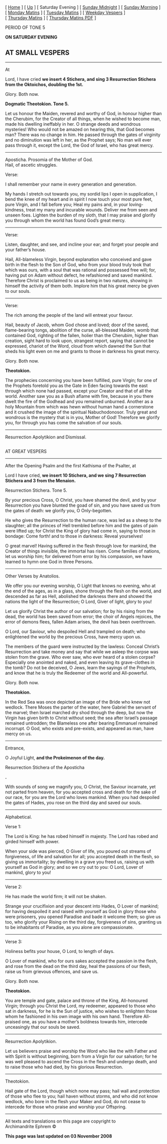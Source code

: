 \[ [Home](index.md) \] \[ [Up](tone5.md) \] \[ Saturday Evening \]
\[ [Sunday Midnight](sun5nc.md) \] \[ [Sunday Morning](sun5mc.md) \]
\[ [Monday Matins](monday_matins4.md) \]
\[ [Tuesday Matins](tuesday_matins4.md) \]
\[ [Weekday Vespers](weekday_vespers4.md) \]
\[ [Thursday Matins](thursday_matins5.md) \]
\[ [Thursday Matins PDF](Thursday%20Matins%20PDF.md) \]

PERIOD OF TONE 5

**ON SATURDAY EVENING**

## AT SMALL VESPERS

****

At

Lord, I have cried **we insert 4 Stichera, and sing 3 Resurrection
Stichera from the Oktoichos, doubling the 1st.**

Glory. Both now.

**Dogmatic Theotokion. Tone 5.**

Let us honour the Maiden, revered and worthy of God, in honour higher
than the Cherubim, for the Creator of all things, when he wished to
become man, made his dwelling ineffably in her. O strange deeds and
wondrous mysteries\! Who would not be amazed on hearing this, that God
becomes man? There was no change in him. He passed through the gates of
virginity and no diminution was left in her, as the Prophet says; No man
will ever pass through it, except the Lord, the God of Israel, who has
great mercy.

****

Aposticha. Prosomia of the Mother of God.  
Hail, of ascetic struggles.

Verse:

I shall remember your name in every generation and generation.

My hands I stretch out towards you, my sordid lips I open in
supplication, I bend the knee of my heart and in spirit I now touch your
most pure feet, pure Virgin, and I fall before you; Heal my pains and,
in your loving-kindness, treat my many and incurable wounds. Deliver me
from seen and unseen foes. Lighten the burden of my sloth, that I may
praise and glorify you through whom the world has found God’s great
mercy.

****

Verse:

Listen, daughter, and see, and incline your ear; and forget your people
and your father’s house.

Hail, All-blameless Virgin, beyond explanation who conceived and gave
birth in the flesh to the Son of God, who from your blood truly took
that which was ours, with a soul that was rational and possessed free
will; for, having put on Adam without defect, he refashioned and saved
mankind. Therefore Christ is proclaimed to us as being in two natures,
showing in himself the activity of them both. Implore him that his great
mercy be given to our souls.

****

Verse:

The rich among the people of the land will entreat your favour.

Hail, beauty of Jacob, whom God chose and loved; door of the saved,
flame-bearing tongs, abolition of the curse, all-blessed Maiden, womb
that contained God, righting of the fallen, holier than the Cherubim,
higher than creation, sight hard to look upon, strangest report, saying
that cannot be expressed, chariot of the Word, cloud from which dawned
the Sun that sheds his light even on me and grants to those in darkness
his great mercy.

Glory. Both now.

**Theotokion.**

The prophecies concerning you have been fulfilled, pure Virgin; for one
of the Prophets foretold you as the Gate in Eden facing towards the east
through which none had passed, except your Creator and that of all the
world. Another saw you as a Bush aflame with fire, because in you there
dwelt the fire of the Godhead and you remained unburned. Another as a
holy Mountain from which was hewn without human hand a cornerstone and
it crushed the image of the spiritual Nabuchodonosor. Truly great and
wondrous is the mystery that is in you, Mother of God\! Therefore we
glorify you, for through you has come the salvation of our souls.

****

Resurrection Apolytikion and Dismissal.

## 

AT GREAT VESPERS

****

After the Opening Psalm and the first Kathisma of the Psalter, at

Lord I have cried, **we insert 10 Stichera, and we sing 7 Resurrection
Stichera and 3 from the Menaion.**

Resurrection Stichera. Tone 5.

By your precious Cross, O Christ, you have shamed the devil, and by your
Resurrection you have blunted the goad of sin, and you have saved us
from the gates of death: we glorify you, O Only-begotten.

He who gives the Resurrection to the human race, was led as a sheep to
the slaughter; all the princes of Hell trembled before him and the gates
of pain were lifted up; for Christ the King of glory had come in, saying
to those in bondage: Come forth\! and to those in darkness: Reveal
yourselves\!

O great marvel\! Having suffered in the flesh through love for mankind,
the Creator of things invisible, the immortal has risen. Come families
of nations, let us worship him; for delivered from error by his
compassion, we have learned to hymn one God in three Persons.

****

Other Verses by Anatolios.

We offer you our evening worship, O Light that knows no evening, who at
the end of the ages, as in a glass, shone through the flesh on the
world, and descended as far as Hell, abolished the darkness there and
showed the nations the light of the Resurrection; O Lord, Giver of
light, glory to you\!

Let us glorify Christ the author of our salvation; for by his rising
from the dead, the world has been saved from error; the choir of Angels
rejoices, the error of demons flees, fallen Adam arises, the devil has
been overthrown.

O Lord, our Saviour, who despoiled Hell and trampled on death; who
enlightened the world by the precious Cross, have mercy upon us.

The members of the guard were instructed by the lawless: Conceal
Christ’s Resurrection and take money and say that while we asleep the
corpse was stolen from the grave. Who ever saw, who ever heard of a
stolen corpse? Especially one anointed and naked, and even leaving its
grave-clothes in the tomb? Do not be deceived, O Jews, learn the sayings
of the Prophets, and know that he is truly the Redeemer of the world and
All-powerful.

Glory. Both now.

**Theotokion.**

In the Red Sea was once depicted an image of the Bride who knew not
wedlock. There Moses the parter of the water, here Gabriel the servant
of the marvel; then Israel marched dry shod through the deep, but now
the Virgin has given birth to Christ without seed; the sea after
Israel’s passage remained untrodden; the Blameless one after bearing
Emmanuel remained incorrupt. O God, who exists and pre-exists, and
appeared as man, have mercy on us.

****

Entrance,

O Joyful Light, **and the Prokeimenon of the day.**

Resurrection Stichera of the Aposticha

**.**

With sounds of song we magnify you, O Christ, the Saviour incarnate, yet
not parted from heaven, for you accepted cross and death for the sake of
our race, for you are the Lord who loves mankind. When you had despoiled
the gates of Hades, you rose on the third day and saved our souls.

****

Alphabetical.

Verse 1:

The Lord is King: he has robed himself in majesty. The Lord has robed
and girded himself with power.

When your side was pierced, O Giver of life, you poured out streams of
forgiveness, of life and salvation for all; you accepted death in the
flesh, so giving us immortality; by dwelling in a grave you freed us,
raising us with yourself as God in glory; and so we cry out to you: O
Lord, Lover of mankind, glory to you\!

****

Verse 2:

He has made the world firm; it will not be shaken.

Strange your crucifixion and your descent into Hades, O Lover of
mankind; for having despoiled it and raised with yourself as God in
glory those who were prisoners, you opened Paradise and bade it welcome
them; so give us too, who glorify your Rising on the third day,
forgiveness of sins, granting us to be inhabitants of Paradise, as you
alone are compassionate.

****

Verse 3:

Holiness befits your house, O Lord, to length of days.

O Lover of mankind, who for ours sakes accepted the passion in the
flesh, and rose from the dead on the third day, heal the passions of our
flesh, raise us from grievous offences, and save us.

Glory. Both now.

**Theotokion.**

You are temple and gate, palace and throne of the King, All-honoured
Virgin; through you Christ the Lord, my redeemer, appeared to those who
sat in darkness, for he is the Sun of justice, who wishes to enlighten
those whom he fashioned in his own image with his own hand. Therefore
All-praised one, as you have a mother’s boldness towards him, intercede
unceasingly that our souls be saved.

****

Resurrection Apolytikion.

Let us believers praise and worship the Word who like the with Father
and with Spirit is without beginning, born from a Virgin for our
salvation; for he was well pleased to ascend the Cross in the flesh and
undergo death, and to raise those who had died, by his glorious
Resurrection.

****

Theotokion.

Hail gate of the Lord, though which none may pass; hail wall and
protection of those who flee to you; hail haven without storms, and who
did not know wedlock, who bore in the flesh your Maker and God, do not
cease to intercede for those who praise and worship your Offspring.

-----

All texts and translations on this page are copyright to  
Archimandrite Ephrem ©

**This page was last updated on 03 November 2008**

